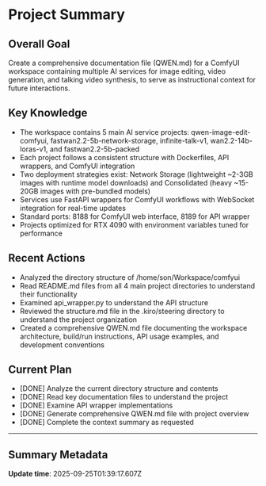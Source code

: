 # Project Summary

## Overall Goal
Create a comprehensive documentation file (QWEN.md) for a ComfyUI workspace containing multiple AI services for image editing, video generation, and talking video synthesis, to serve as instructional context for future interactions.

## Key Knowledge
- The workspace contains 5 main AI service projects: qwen-image-edit-comfyui, fastwan2.2-5b-network-storage, infinite-talk-v1, wan2.2-14b-loras-v1, and fastwan2.2-5b-packed
- Each project follows a consistent structure with Dockerfiles, API wrappers, and ComfyUI integration
- Two deployment strategies exist: Network Storage (lightweight ~2-3GB images with runtime model downloads) and Consolidated (heavy ~15-20GB images with pre-bundled models)
- Services use FastAPI wrappers for ComfyUI workflows with WebSocket integration for real-time updates
- Standard ports: 8188 for ComfyUI web interface, 8189 for API wrapper
- Projects optimized for RTX 4090 with environment variables tuned for performance

## Recent Actions
- Analyzed the directory structure of /home/son/Workspace/comfyui
- Read README.md files from all 4 main project directories to understand their functionality
- Examined api_wrapper.py to understand the API structure
- Reviewed the structure.md file in the .kiro/steering directory to understand the project organization
- Created a comprehensive QWEN.md file documenting the workspace architecture, build/run instructions, API usage examples, and development conventions

## Current Plan
- [DONE] Analyze the current directory structure and contents
- [DONE] Read key documentation files to understand the project
- [DONE] Examine API wrapper implementations
- [DONE] Generate comprehensive QWEN.md file with project overview
- [DONE] Complete the context summary as requested

---

## Summary Metadata
**Update time**: 2025-09-25T01:39:17.607Z 
